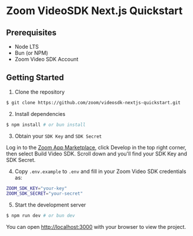 # Zoom VideoSDK Next.js Quickstart

## Prerequisites

- Node LTS
- Bun (or NPM)
- Zoom Video SDK Account

## Getting Started

1. Clone the repository

```bash
$ git clone https://github.com/zoom/videosdk-nextjs-quickstart.git
```

2. Install dependencies

```bash
$ npm install # or bun install
```

3. Obtain your `SDK Key` and `SDK Secret`

Log in to the [Zoom App Marketplace](https://marketplace.zoom.us/), click Develop in the top right corner, then select Build Video SDK. Scroll down and you'll find your SDK Key and SDK Secret.

4. Copy `.env.example` to `.env` and fill in your Zoom Video SDK credentials as:

```bash
ZOOM_SDK_KEY="your-key"
ZOOM_SDK_SECRET="your-secret"
```

5. Start the development server

```bash
$ npm run dev # or bun dev 
```

You can open [http://localhost:3000](http://localhost:3000) with your browser to view the project.
